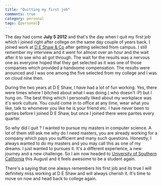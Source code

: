 ```yaml
---
title: "Quitting my first job"
comments: true
category: personal
tags: [personal]
---
```


The day had come **July 5 2012** and that's the day when I quit my first job which I joined right after college on the same day couple of years back. I joined work at [D E Shaw & Co](www.deshaw.in) after getting selected from campus. I still remember my interview and it went for almost over an hour and the wait after it to see who all got through. The wait for the results was a nervous one as everyone hoped that they get selected as it was one of those companies which provided a handsome compensation. The results were anounced and I was one among the five selected from my college and I was on cloud nine then. 

During the two years at D E Shaw, I have had a lot of fun working. Yes, there were times where I bitched about what I was doing ( who doesn't :P) but I hung on. The best thing which I personally liked about my workplace was it's work culture. You could come in to office at any time, wear what you like, talk to whomever you like he is your friend etc. I have never been to parties before I joined D E Shaw, but once I joined there were parites every quarter. 

So why did I quit ? I wanted to pursue my masters in computer science. A lot of them still ask me why do I need masters, you are already working for a company which pays you sufficient and many such questions. Honestly, I always wanted to do my masters and you may call this as one of my dreams. I just wanted to pursues it. It's a different experience, a new journey and a new challenge. So I am now headed to [University of Southern California](www.usc.edu) this August and it feels awesome to be a student again. 

There's a saying that one always remembers his first job and its true I will definitely miss working at D E Shaw and will always cherish it. It's time to move on now and head back to college again.
